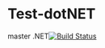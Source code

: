 # Test-dotNET
master .NET[![Build Status](http://localhost:8080/buildStatus/icon?job=testestest/Test-dotNET/master)](http://localhost:8080/job/testestest/job/Test-dotNET/job/master/)
